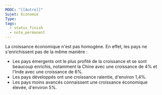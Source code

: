 ```yaml
---
MOOC: "[[Autre]]"
Sujet: Economie
Type: 
tags:
  - status_finish
  - note_permanent
---
```

La croissance économique n'est pas homogène. En effet, les pays ne s'enrichissent pas de la même manière :
- Les pays émergents ont le plus profité de la croissance et se sont beaucoup enrichis, notamment la Chine avec une croissance de 4% et l'Inde avec une croissance de 6%.
- Les pays développés ont une croissance ralentie, d'environ 1,4%.
- Les pays moins avancés connaissent une croissance économique élevée, d'environ 5%.